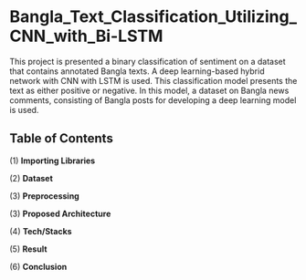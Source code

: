 # Bangla_Text_Classification_Utilizing_CNN_with_Bi-LSTM

This project is presented a binary classification of sentiment on a dataset that contains annotated Bangla texts. A deep learning-based hybrid network with CNN with LSTM is used. This classification model presents the text as either positive or negative. In this model, a dataset on Bangla news comments, consisting of Bangla posts for developing a deep learning model is used.

## Table of Contents

(1) **Importing Libraries**

(2) **Dataset**

(3) **Preprocessing**

(3) **Proposed Architecture**

(4) **Tech/Stacks**

(5) **Result** 

(6) **Conclusion**
